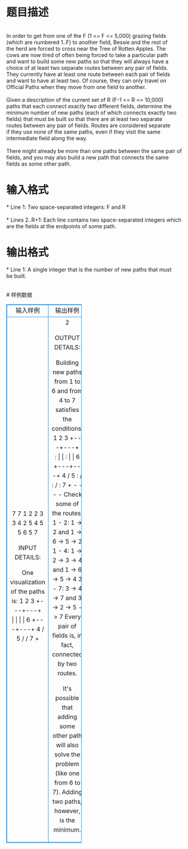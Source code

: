 # 

 
 # 题目描述 
<p>
<br>In order to get from one of the F (1 <= F <= 5,000) grazing fields<br>(which are numbered 1..F) to another field, Bessie and the rest of<br>the herd are forced to cross near the Tree of Rotten Apples.  The<br>cows are now tired of often being forced to take a particular path<br>and want to build some new paths so that they will always have a<br>choice of at least two separate routes between any pair of fields.<br>They currently have at least one route between each pair of fields<br>and want to have at least two. Of course, they can only travel on<br>Official Paths when they move from one field to another.<br><br>Given a description of the current set of R (F-1 <= R <= 10,000)<br>paths that each connect exactly two different fields, determine the<br>minimum number of new paths (each of which connects exactly two<br>fields) that must be built so that there are at least two separate<br>routes between any pair of fields. Routes are considered separate<br>if they use none of the same paths, even if they visit the same<br>intermediate field along the way.<br><br>There might already be more than one paths between the same pair of<br>fields, and you may also build a new path that connects the same<br>fields as some other path.<br></p> 

 
 # 输入格式 
<p>
* Line 1: Two space-separated integers: F and R<br><br>* Lines 2..R+1: Each line contains two space-separated integers which<br>        are the fields at the endpoints of some path.<br></p> 

 
 # 输出格式 
<p>
* Line 1: A single integer that is the number of new paths that must<br>        be built.<br><br></p> 
# 样例数据
<style>
        table,table tr th, table tr td { border:1px solid #0094ff; }
        table { width: 200px; min-height: 25px; line-height: 25px; text-align: center; border-collapse: collapse;}   
    </style>
<table>
	<tr>
		<td>输入样例</td>
		<td>输出样例</td>
	</tr>
<tr><td>
7 7
1 2
2 3
3 4
2 5
4 5
5 6
5 7

INPUT DETAILS:

One visualization of the paths is:
   1   2   3
   +---+---+  
       |   |
       |   |
 6 +---+---+ 4
      / 5
     / 
    / 
 7 +
</td><td>
2

OUTPUT DETAILS:

Building new paths from 1 to 6 and from 4 to 7 satisfies the conditions.
   1   2   3
   +---+---+  
   :   |   |
   :   |   |
 6 +---+---+ 4
      / 5  :
     /     :
    /      :
 7 + - - - - 
Check some of the routes:
1 - 2:  1 -> 2 and 1 -> 6 -> 5 -> 2
1 - 4:  1 -> 2 -> 3 -> 4 and 1 -> 6 -> 5 -> 4
3 - 7:  3 -> 4 -> 7 and 3 -> 2 -> 5 -> 7
Every pair of fields is, in fact, connected by two routes.

It's possible that adding some other path will also solve the problem
(like one from 6 to 7). Adding two paths, however, is the minimum.</td></tr></table>
